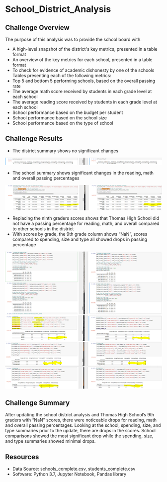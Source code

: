 # School_District_Analysis

## Challenge Overview

The purpose of this analysis was to provide the school board with:
-	A high-level snapshot of the district's key metrics, presented in a table format
-	An overview of the key metrics for each school, presented in a table format
-	To check for evidence of academic dishonesty by one of the schools
Tables presenting each of the following metrics:
-	Top 5 and bottom 5 performing schools, based on the overall passing rate
-	The average math score received by students in each grade level at each school
-	The average reading score received by students in each grade level at each school
-	School performance based on the budget per student
-	School performance based on the school size 
-	School performance based on the type of school


## Challenge Results

-	The district summary shows no significant changes

![District Summary](/District_summary.png)
-	The school summary shows significant changes in the reading, math and overall passing percentages

![School Summary](/School_summary.png)
-	Replacing the ninth graders scores shows that Thomas High School did not have a passing percentage for reading, math, and overall compared to other schools in the district
-	With scores by grade, the 9th grade column shows “NaN”, scores compared to spending, size and type all showed drops in passing percentage

![Scores By Grade](/Scores_by_grade.png)
![Spending Summary](/Spending_summary.png)
![Size Summary](/Size_summary.png)
![Type Summary](/Type_summary.png)

## Challenge Summary

After updating the school district analysis and Thomas High School’s 9th graders with “NaN” scores, there were noticeable drops for reading, math and overall passing percentages.  Looking at the school, spending, size, and type summaries prior to the update, there are drops in the scores.  School comparisons showed the most significant drop while the spending, size, and type summaries showed minimal drops.

## Resources
- Data Source: schools_complete.csv, students_complete.csv
- Software: Python 3.7, Jupyter Notebook, Pandas library
